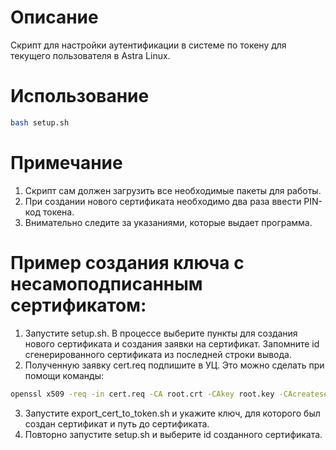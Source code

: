 # Описание
Скрипт для настройки аутентификации в системе по токену для текущего пользователя в Astra Linux.

# Использование
```bash
bash setup.sh
```

# Примечание
1. Скрипт сам должен загрузить все необходимые пакеты для работы.
2. При создании нового сертификата необходимо два раза ввести PIN-код токена.
3. Внимательно следите за указаниями, которые выдает программа.
# Пример создания ключа с несамоподписанным сертификатом:
1. Запустите setup.sh. В процессе выберите пункты для создания нового сертификата и создания заявки на сертификат. Запомните id сгенерированного сертификата из последней строки вывода.
2. Полученную заявку cert.req подпишите в УЦ. Это можно сделать при помощи команды:
```bash
openssl x509 -req -in cert.req -CA root.crt -CAkey root.key -CAcreateserial -out cert.crt -days 365 -outform DER
```
3. Запустите export_cert_to_token.sh и укажите ключ, для которого был создан сертификат и путь до сертификата.
4. Повторно запустите setup.sh и выберите id созданного сертификата.

